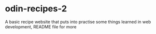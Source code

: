 # odin-recipes-2
A basic recipe website that puts into practise some things learned in web development, README file for more
